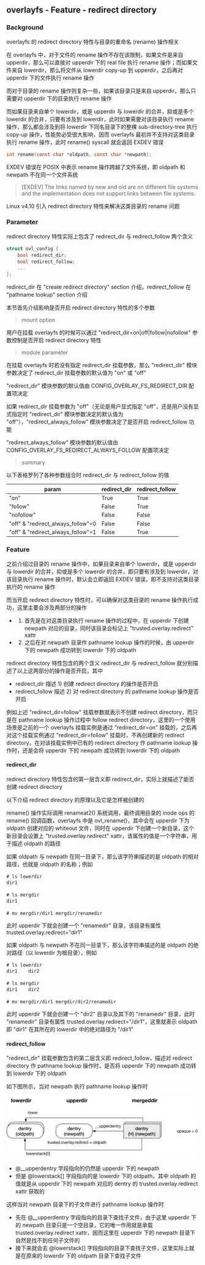 ## overlayfs - Feature - redirect directory

### Background

overlayfs 的 redirect directory 特性与目录的重命名 (rename) 操作相关

在 overlayfs 中，对于文件的 rename 操作不存在该限制，如果文件是来自 upperdir，那么可以直接对 upperdir 下的 real file 执行 rename 操作；而如果文件来自 lowerdir，那么将文件从 lowerdir copy-up 到 upperdir，之后再对 upperdir 下的文件执行 rename 操作

而对于目录的 rename 操作则复杂一些，如果该目录只是来自 upperdir，那么只需要对 upperdir 下的目录执行 rename 操作

而如果目录来自单个 lowerdir，或是 upperdir 与 lowerdir 的合并，抑或是多个 lowerdir 的合并，只要有涉及到 lowerdir，此时如果需要对该目录执行 rename 操作，那么都会涉及到将 lowerdir 下同名目录下的整棵 sub-directory-tree 执行 copy-up 操作，性能势必受很大影响，因而 overlayfs 最初并不支持对这类目录执行 rename 操作，此时 rename() syscall 就会返回 EXDEV 错误

```c
int rename(const char *oldpath, const char *newpath);
```

EXDEV 错误在 POSIX 中表示 rename 操作跨越了文件系统，即 oldpath 和 newpath 不在同一个文件系统

> [EXDEV]
> The links named by new and old are on different file systems and the implementation does not support links between file systems.


Linux v4.10 引入 redirect directory 特性来解决这类目录的 rename 问题


### Parameter

redirect directory 特性实际上包含了 redirect_dir 与 redirect_follow 两个含义

```c
struct ovl_config {
	bool redirect_dir;
	bool redirect_follow;
	...
};
```

redirect_dir 在 "create redirect directory" section 介绍，redirect_follow 在 "pathname lookup" section 介绍


本节首先介绍影响是否开启 redirect directory 特性的多个参数

> mount option

用户在挂载 overlayfs 的时候可以通过 "redirect_dir=on|off|follow|nofollow" 参数控制是否开启 redirect directory 特性


> module parameter

在挂载 overlayfs 时若没有指定 redirect_dir 挂载参数，那么 "redirect_dir" 模块参数决定了 redirect_dir 挂载参数的默认值为 "on" 或 "off"

"redirect_dir" 模块参数的默认值由 CONFIG_OVERLAY_FS_REDIRECT_DIR 配置项决定


如果 redirect_dir 挂载参数为 "off"（无论是用户显式指定 "off"，还是用户没有显式指定时 "redirect_dir" 模块参数决定的默认值为 "off"），"redirect_always_follow" 模块参数决定了是否开启 redirect_follow 功能

"redirect_always_follow" 模块参数的默认值由 CONFIG_OVERLAY_FS_REDIRECT_ALWAYS_FOLLOW 配置项决定


> summary

以下表格罗列了各种参数组合时 redirect_dir 与 redirect_follow 的值

param | redirect_dir | redirect_follow
---- | ---- | ----
"on" | True | True
"follow" | False | True
"nofollow" | False | False
"off" & "redirect_always_follow"=0 | False | False
"off" & "redirect_always_follow"=1 | False | True


### Feature

之前介绍过目录的 rename 操作中，如果目录来自单个 lowerdir，或是 upperdir 与 lowerdir 的合并，抑或是多个 lowerdir 的合并，即只要有涉及到 lowerdir，对该目录执行 rename 操作时，默认会立即返回 EXDEV 错误，即不支持对这类目录执行的 rename 操作

而当开启 redirect directory 特性时，可以确保对这类目录的 rename 操作执行成功，这里主要会涉及两部分的操作

- 1) 首先是在对这类目录执行 rename 操作的过程中，在 upperdir 下创建 newpath 对应的目录，同时该目录会标记上 "trusted.overlay.redirect" xattr
- 2) 之后在对 newpath 目录作 pathname lookup 操作的时候，由 upperdir 下的 newpath 成功转到 lowerdir 下的 oldpath

redirect directory 特性包含的两个含义 redirect_dir 与 redirect_follow 就分别描述了以上这两部分的操作是否开启，其中

- redirect_dir 描述 1) 创建 redirect directory 的操作是否开启
- redirect_follow 描述 2) 对 redirect directory 的 pathname lookup 操作是否开启


例如上述 "redirect_dir=follow" 挂载参数就表示不创建 redirect directory，而只是在 pathname lookup 操作过程中 follow redirect directory，这里的一个使用场景是之前的一个 overlayfs 挂载实例是通过 "redirect_dir=on" 挂载的，之后再对这个挂载实例通过 "redirect_dir=follow" 挂载时，不再创建新的 redirect directory，在对该挂载实例中已有的 redirect directory 作 pathname lookup 操作时，还是会将 upperdir 下的 newpath 成功转到 lowerdir 下的 oldpath


#### redirect_dir

redirect directory 特性包含的第一层含义即 redirect_dir，实际上就描述了能否创建 redirect directory


以下介绍 redirect directory 的原理以及它是怎样被创建的

rename() 操作实际调用 renameat2() 系统调用，最终调用目录的 inode ops 的 rename() 回调函数，overlayfs 中是 ovl_rename()，其中会在 upperdir 下为 oldpath 创建对应的 whiteout 文件，同时在 upperdir 下创建一个新目录，这个新目录会设置上 "trusted.overlay.redirect" xattr，该属性的值是一个字符串，用于描述 oldpath 的路径

如果 oldpath 与 newpath 在同一目录下，那么该字符串描述的是 oldpath 的相对路径，也就是 oldpath 的名称；例如

```
# ls lowerdir
dir1

# ls mergdir
dir1

# mv mergdir/dir1 mergdir/renamedir
```

此时 upperdir 下就会创建一个 "renamedir" 目录，该目录有属性 trusted.overlay.redirect="dir1"


如果 oldpath 与 newpath 不在同一目录下，那么该字符串描述的是 oldpath 的绝对路径（以 lowerdir 为根目录），例如

```
# ls lowerdir
dir1    dir2

# ls mergdir
dir1    dir2

# mv mergdir/dir1 mergdir/dir2/renamedir
```

此时 upperdir 下就会创建一个 "dir2" 目录以及其下的 "renamedir" 目录，此时 "renamedir" 目录有属性 trusted.overlay.redirect="/dir1"，这里就表示 oldpath 即 "dir1" 在其所在的 lowerdir 中的绝对路径为 "/dir1"



#### redirect_follow

"redirect_dir" 挂载参数包含的第二层含义即 redirect_follow，描述对 redirect directory 作 pathname lookup 操作时，是否将 upperdir 下的 newpath 成功转到 lowerdir 下的 oldpath


如下图所示，当对 newpath 执行 pathname lookup 操作时

![overlayfs_redirect_dir](media/15993702076352/overlayfs_redirect_dir.jpg)

- @__upperdentry 字段指向的仍然是 upperdir 下的 newpath
- 但是 @lowerstack[] 字段指向的是 lowerdir 下的 oldpath，其中 oldpath 的值就是从 upperdir 下的 newpath 对应的 dentry 的 trusted.overlay.redirect xattr 获取的


这样当对 newpath 目录下的子文件进行 pathname lookup 操作时

- 先在 @__upperdentry 字段指向的目录下查找子文件，由于这里 upperdir 下的 newpath 目录只是一个空目录，它的唯一作用就是承载 trusted.overlay.redirect xattr，因而这里在 upperdir 下的 newpath 目录下自然是找不到任何子文件的
- 接下来就会去 @lowerstack[] 字段指向的目录下查找子文件，这里实际上就是在原来的 lowerdir 下的 oldpath 目录下查找子文件













